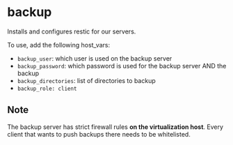 # backup

Installs and configures restic for our servers.

To use, add the following host_vars:

- `backup_user`: which user is used on the backup server
- `backup_password`: which password is used for the backup server AND the backup
- `backup_directories`: list of directories to backup
- `backup_role: client`

## Note
The backup server has strict firewall rules **on the virtualization host**. Every client that wants to push backups there needs to be whitelisted.
